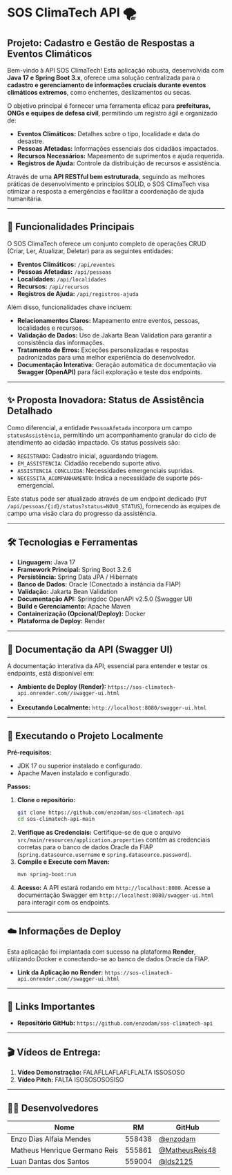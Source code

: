 # SOS ClimaTech API 🌪️

## Projeto: Cadastro e Gestão de Respostas a Eventos Climáticos

Bem-vindo à API SOS ClimaTech! Esta aplicação robusta, desenvolvida com **Java 17 e Spring Boot 3.x**, oferece uma solução centralizada para o **cadastro e gerenciamento de informações cruciais durante eventos climáticos extremos**, como enchentes, deslizamentos ou secas.

O objetivo principal é fornecer uma ferramenta eficaz para **prefeituras, ONGs e equipes de defesa civil**, permitindo um registro ágil e organizado de:

*   **Eventos Climáticos:** Detalhes sobre o tipo, localidade e data do desastre.
*   **Pessoas Afetadas:** Informações essenciais dos cidadãos impactados.
*   **Recursos Necessários:** Mapeamento de suprimentos e ajuda requerida.
*   **Registros de Ajuda:** Controle da distribuição de recursos e assistência.

Através de uma **API RESTful bem estruturada**, seguindo as melhores práticas de desenvolvimento e princípios SOLID, o SOS ClimaTech visa otimizar a resposta a emergências e facilitar a coordenação de ajuda humanitária.

---

## 🎯 Funcionalidades Principais

O SOS ClimaTech oferece um conjunto completo de operações CRUD (Criar, Ler, Atualizar, Deletar) para as seguintes entidades:

*   **Eventos Climáticos:** `/api/eventos`
*   **Pessoas Afetadas:** `/api/pessoas`
*   **Localidades:** `/api/localidades`
*   **Recursos:** `/api/recursos`
*   **Registros de Ajuda:** `/api/registros-ajuda`

Além disso, funcionalidades chave incluem:

*   **Relacionamentos Claros:** Mapeamento entre eventos, pessoas, localidades e recursos.
*   **Validação de Dados:** Uso de Jakarta Bean Validation para garantir a consistência das informações.
*   **Tratamento de Erros:** Exceções personalizadas e respostas padronizadas para uma melhor experiência do desenvolvedor.
*   **Documentação Interativa:** Geração automática de documentação via **Swagger (OpenAPI)** para fácil exploração e teste dos endpoints.

---

## ✨ Proposta Inovadora: Status de Assistência Detalhado

Como diferencial, a entidade `PessoaAfetada` incorpora um campo `statusAssistência`, permitindo um acompanhamento granular do ciclo de atendimento ao cidadão impactado. Os status possíveis são:

*   `REGISTRADO`: Cadastro inicial, aguardando triagem.
*   `EM_ASSISTENCIA`: Cidadão recebendo suporte ativo.
*   `ASSISTENCIA_CONCLUIDA`: Necessidades emergenciais supridas.
*   `NECESSITA_ACOMPANHAMENTO`: Indica a necessidade de suporte pós-emergencial.

Este status pode ser atualizado através de um endpoint dedicado (`PUT /api/pessoas/{id}/status?status=NOVO_STATUS`), fornecendo às equipes de campo uma visão clara do progresso da assistência.

---

## 🛠️ Tecnologias e Ferramentas

*   **Linguagem:** Java 17
*   **Framework Principal:** Spring Boot 3.2.6
*   **Persistência:** Spring Data JPA / Hibernate
*   **Banco de Dados:** Oracle (Conectado à instância da FIAP)
*   **Validação:** Jakarta Bean Validation
*   **Documentação API:** Springdoc OpenAPI v2.5.0 (Swagger UI)
*   **Build e Gerenciamento:** Apache Maven
*   **Containerização (Opcional/Deploy):** Docker
*   **Plataforma de Deploy:** Render

---

## 📄 Documentação da API (Swagger UI)

A documentação interativa da API, essencial para entender e testar os endpoints, está disponível em:

*   **Ambiente de Deploy (Render):** `https://sos-climatech-api.onrender.com//swagger-ui.html`
*   
*   **Executando Localmente:** `http://localhost:8080/swagger-ui.html`

---

## 🚀 Executando o Projeto Localmente

**Pré-requisitos:**

*   JDK 17 ou superior instalado e configurado.
*   Apache Maven instalado e configurado.

**Passos:**

1.  **Clone o repositório:**
    ```bash
    git clone https://github.com/enzodam/sos-climatech-api
    cd sos-climatech-api-main
    ```
2.  **Verifique as Credenciais:** Certifique-se de que o arquivo `src/main/resources/application.properties` contém as credenciais corretas para o banco de dados Oracle da FIAP (`spring.datasource.username` e `spring.datasource.password`).
3.  **Compile e Execute com Maven:**
    ```bash
    mvn spring-boot:run
    ```
4.  **Acesso:** A API estará rodando em `http://localhost:8080`. Acesse a documentação Swagger em `http://localhost:8080/swagger-ui.html` para interagir com os endpoints.

---

## ☁️ Informações de Deploy

Esta aplicação foi implantada com sucesso na plataforma **Render**, utilizando Docker e conectando-se ao banco de dados Oracle da FIAP.

*   **Link da Aplicação no Render:** `https://sos-climatech-api.onrender.com//swagger-ui.html`

---

## 🔗 Links Importantes

*   **Repositório GitHub:** `https://github.com/enzodam/sos-climatech-api`

---

## 🎬 Vídeos de Entrega:

1.  **Vídeo Demonstração:** FALAFLLAFLAFLFLALTA ISSOSOSO
2.  **Vídeo Pitch:** FALTA ISOSOSOSOSISO

---

## 👨‍💻 Desenvolvedores

| Nome                          | RM      | GitHub |
|-------------------------------|---------|--------|
| Enzo Dias Alfaia Mendes       | 558438  | [@enzodam](https://github.com/enzodam) |
| Matheus Henrique Germano Reis | 555861  | [@MatheusReis48](https://github.com/MatheusReis48) |
| Luan Dantas dos Santos        | 559004  | [@lds2125](https://github.com/lds2125) |

